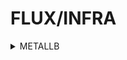 # FLUX/INFRA

<details><summary>METALLB</summary>

---
apiVersion: kustomize.toolkit.fluxcd.io/v1
kind: Kustomization
metadata:
  name: metallb
  namespace: flux-system
spec:
  interval: 1h
  retryInterval: 1m
  timeout: 5m
  sourceRef:
    kind: GitRepository
    name: flux-system
  path: ./infra/metallb
  prune: true
  wait: true
  postBuild:
    substitute:
      IP_RANGE: 10.31.103.11-10.31.103.12

</details>